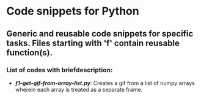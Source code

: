 # Code snippets for Python
## Generic and reusable code snippets for specific tasks. Files starting with 'f' contain reusable function(s).
### List of codes with briefdescription:
- ***f1-get-gif-from-array-list.py***: Creates a gif from a list of numpy arrays wherein each array is treated as a separate frame.
